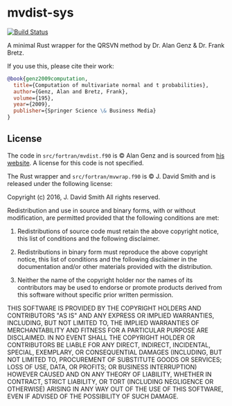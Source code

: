 # mvdist-sys

[![Build Status](https://travis-ci.org/emallson/mvdist-sys.svg?branch=master)](https://travis-ci.org/emallson/mvdist-sys)

A minimal Rust wrapper for the QRSVN method by Dr. Alan Genz & Dr. Frank Bretz.

If you use this, please cite their work:

```bibtex
@book{genz2009computation,
  title={Computation of multivariate normal and t probabilities},
  author={Genz, Alan and Bretz, Frank},
  volume={195},
  year={2009},
  publisher={Springer Science \& Business Media}
}
```

## License

The code in `src/fortran/mvdist.f90` is © Alan Genz and is sourced from [his
website](http://www.math.wsu.edu/faculty/genz/software/software.html).
A license for this code is not specified.

The Rust wrapper and `src/fortran/mvwrap.f90` is © J. David Smith and is
released under the following license:

Copyright (c) 2016, J. David Smith
All rights reserved.

Redistribution and use in source and binary forms, with or without modification, are permitted provided that the following conditions are met:

1. Redistributions of source code must retain the above copyright notice, this list of conditions and the following disclaimer.

2. Redistributions in binary form must reproduce the above copyright notice, this list of conditions and the following disclaimer in the documentation and/or other materials provided with the distribution.

3. Neither the name of the copyright holder nor the names of its contributors may be used to endorse or promote products derived from this software without specific prior written permission.

THIS SOFTWARE IS PROVIDED BY THE COPYRIGHT HOLDERS AND CONTRIBUTORS "AS IS" AND ANY EXPRESS OR IMPLIED WARRANTIES, INCLUDING, BUT NOT LIMITED TO, THE IMPLIED WARRANTIES OF MERCHANTABILITY AND FITNESS FOR A PARTICULAR PURPOSE ARE DISCLAIMED. IN NO EVENT SHALL THE COPYRIGHT HOLDER OR CONTRIBUTORS BE LIABLE FOR ANY DIRECT, INDIRECT, INCIDENTAL, SPECIAL, EXEMPLARY, OR CONSEQUENTIAL DAMAGES (INCLUDING, BUT NOT LIMITED TO, PROCUREMENT OF SUBSTITUTE GOODS OR SERVICES; LOSS OF USE, DATA, OR PROFITS; OR BUSINESS INTERRUPTION) HOWEVER CAUSED AND ON ANY THEORY OF LIABILITY, WHETHER IN CONTRACT, STRICT LIABILITY, OR TORT (INCLUDING NEGLIGENCE OR OTHERWISE) ARISING IN ANY WAY OUT OF THE USE OF THIS SOFTWARE, EVEN IF ADVISED OF THE POSSIBILITY OF SUCH DAMAGE.
